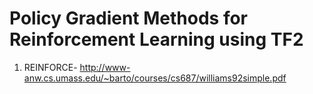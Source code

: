 # Policy Gradient Methods for Reinforcement Learning using TF2
1. REINFORCE- http://www-anw.cs.umass.edu/~barto/courses/cs687/williams92simple.pdf
